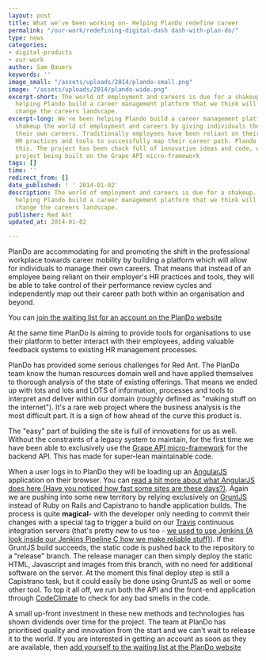 ```yaml
---
layout: post
title: What we've been working on- Helping PlanDo redefine career
permalink: "/our-work/redefining-digital-dash dash-with-plan-do/"
type: news
categories:
- digital-products
- our-work
author: Sam Bauers
keywords: ''
image_small: "/assets/uploads/2014/plando-small.png"
image: "/assets/uploads/2014/plando-wide.png"
excerpt-short: The world of employment and careers is due for a shakeup. We've been
  helping Plando build a career management platform that we think will fundamentally
  change the careers landscape.
excerpt-long: We've been helping Plando build a career management platform that will
  shakeup the world of employment and careers by giving individuals the tools to manage
  their own careers. Traditionally employees have been reliant on their employer's
  HR practices and tools to successfully map their career path. Plando changes all
  this. The project has been chock full of innovative ideas and code, with the whole
  project being built on the Grape API micro-framework
tags: []
time: ''
redirect_from: []
date_published: ! ' 2014-01-02'
description: The world of employment and careers is due for a shakeup. We have been
  helping Plando build a career management platform that we think will fundamentally
  change the careers landscape.
publisher: Red Ant
updated_at: 2014-01-02

---
```

PlanDo are accommodating for and promoting the shift in the professional workplace towards career mobility by building a platform which will allow for individuals to manage their own careers. That means that instead of an employee being reliant on their employer's HR practices and tools, they will be able to take control of their performance review cycles and independently map out their career path both within an organisation and beyond.

You can [join the waiting list for an account on the PlanDo website](http://plando.com)

At the same time PlanDo is aiming to provide tools for organisations to use their platform to better interact with their employees, adding valuable feedback systems to existing HR management processes.

PlanDo has provided some serious challenges for Red Ant. The PlanDo team know the human resources domain well and have applied themselves to thorough analysis of the state of existing offerings. That means we ended up with lots and lots and LOTS of information, processes and tools to interpret and deliver within our domain (roughly defined as "making stuff on the internet"). It's a rare web project where the business analysis is the most difficult part. It is a sign of how ahead of the curve this product is.

The "easy" part of building the site is full of innovations for us as well. Without the constraints of a legacy system to maintain, for the first time we have been able to exclusively use the [Grape API micro-framework](https://github.com/intridea/grape) for the backend API. This has made for super-lean maintainable code.

When a user logs in to PlanDo they will be loading up an [AngularJS](http://angularjs.org/) application on their browser. You can [read a bit more about what AngularJS does here (Have you noticed how fast some sites are these days?)](/pjax/asynchronous-javascript-frameworks-like-angular-js/). Again we are pushing into some new territory by relying exclusively on [GruntJS](http://gruntjs.com/) instead of Ruby on Rails and Capistrano to handle application builds. The process is quite **magical**- with the developer only needing to commit their changes with a special tag to trigger a build on our [Travis](https://travis-ci.com/) continuous integration servers (that's pretty new to us too - [we used to use Jenkins (A look inside our Jenkins Pipeline C how we make reliable stuff)](/automated-testing/a-look-inside-our-jenkins-pipeline-how-we-make-reliable-stuff/)). If the GruntJS build succeeds, the static code is pushed back to the repository to a "release" branch. The release manager can then simply deploy the static HTML, Javascript and images from this branch, with no need for additional software on the server. At the moment this final deploy step is still a Capistrano task, but it could easily be done using GruntJS as well or some other tool. To top it all off, we run both the API and the front-end application through [CodeClimate](https://codeclimate.com/) to check for any bad smells in the code.

A small up-front investment in these new methods and technologies has shown dividends over time for the project. The team at PlanDo has prioritised quality and innovation from the start and we can't wait to release it to the world. If you are interested in getting an account as soon as they are available, then [add yourself to the waiting list at the PlanDo website](http://plando.com)